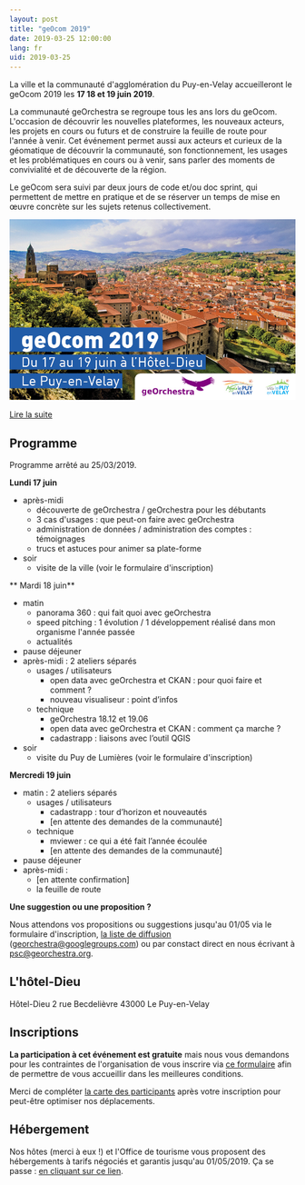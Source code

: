 ```yaml
---
layout: post
title: "geOcom 2019"
date: 2019-03-25 12:00:00
lang: fr
uid: 2019-03-25
---
```


La ville et la communauté d'agglomération du Puy-en-Velay accueilleront le geOcom 2019 les **17 18 et 19 juin 2019**.

La communauté geOrchestra se regroupe tous les ans lors du geOcom. L'occasion de découvrir les nouvelles plateformes, les nouveaux acteurs, les projets en cours ou futurs et de construire la feuille de route pour l'année à venir. Cet événement permet aussi aux acteurs et curieux de la géomatique de découvrir la communauté, son fonctionnement, les usages et les problématiques en cours ou à venir, sans parler des moments de convivialité et de découverte de la région.

Le geOcom sera suivi par deux jours de code et/ou doc sprint, qui permettent de mettre en pratique et de se réserver un temps de mise en œuvre concrète sur les sujets retenus collectivement.

![affiche geOcom 2019](/public/geocom2019/geocom_2019.jpg)


[Lire la suite](/blog/2019/03/25/geocom-2019-fr/)

<!--more-->


## Programme

Programme arrêté au 25/03/2019.


**Lundi 17 juin**

- après-midi
  - découverte de geOrchestra / geOrchestra pour les débutants
  - 3 cas d'usages : que peut-on faire avec geOrchestra
  - administration de données / administration des comptes : témoignages
  - trucs et astuces pour animer sa plate-forme
- soir
  - visite de la ville (voir le formulaire d'inscription)


** Mardi 18 juin**

- matin
  - panorama 360 : qui fait quoi avec geOrchestra
  - speed pitching : 1 évolution / 1 développement réalisé dans mon organisme l'année passée
  - actualités
- pause déjeuner
- après-midi : 2 ateliers séparés
  - usages / utilisateurs
    - open data avec geOrchestra et CKAN : pour quoi faire et comment ?
    - nouveau visualiseur : point d’infos
  - technique
	  - geOrchestra 18.12 et 19.06
	  - open data avec geOrchestra et CKAN : comment ça marche ?
	  - cadastrapp : liaisons avec l’outil QGIS
- soir
  - visite du Puy de Lumières (voir le formulaire d'inscription)


**Mercredi 19 juin**

- matin : 2 ateliers séparés
  - usages / utilisateurs
    - cadastrapp : tour d’horizon et nouveautés
    - [en attente des demandes de la communauté]
  - technique
    - mviewer : ce qui a été fait l’année écoulée
    - [en attente des demandes de la communauté]
- pause déjeuner
- après-midi : 
  - [en attente confirmation]
  - la feuille de route


**Une suggestion ou une proposition ?**

Nous attendons vos propositions ou suggestions jusqu'au 01/05 via le formulaire d'inscription, [la liste de diffusion](https://groups.google.com/forum/#!forum/georchestra) (georchestra@googlegroups.com) ou par constact direct en nous écrivant à psc@georchestra.org.


## L'hôtel-Dieu

Hôtel-Dieu
2 rue Becdelièvre
43000 Le Puy-en-Velay


## Inscriptions

**La participation à cet événement est gratuite** mais nous vous demandons pour les contraintes de l'organisation de  vous inscrire via [ce formulaire](https://opendata.agglo-lepuyenvelay.fr/inscriptions-geocom-2019/) afin de permettre de vous accueillir dans les meilleures conditions.

Merci de compléter [la carte des participants](http://umap.openstreetmap.fr/fr/map/participants-au-geocom-2018_210735) après votre inscription pour peut-être optimiser nos déplacements.


## Hébergement

Nos hôtes (merci à eux !) et l'Office de tourisme vous proposent des hébergements à tarifs négociés et garantis jusqu'au 01/05/2019.
Ça se passe : [en cliquant sur ce lien](https://www.lepuyenvelay-tourisme.fr/manifestations-puy-en-velay/congres-geocom/).

